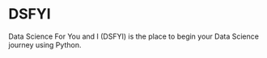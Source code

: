 # DSFYI

Data Science For You and I (DSFYI) is the place to begin your Data Science journey using Python. 
